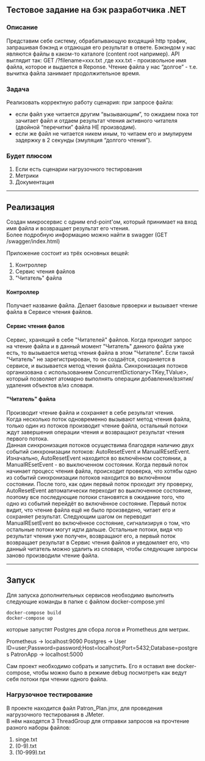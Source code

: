 ## Тестовое задание на бэк разработчика .NET
### Описание
Представим себе систему, обрабатывающую входящий http трафик, запрашивая бэкэнд и отдающая его результат в ответе. Бэкэндом у нас являются файлы в каком-то каталоге (content root например).
API выглядит так: GET /?filename=xxx.txt ,где xxx.txt - произвольное имя файла, которое и выдается в Reponse.
Чтение файла у нас “долгое” - т.е. вычитка файла занимает продолжительное время.

### Задача
Реализовать корректную работу сценария: 
при запросе файла: 
- если файл уже читается другим “вызывающим”, то ожидаем пока тот зачитает файл и отдаем результат чтения активного читателя (двойной “перечитки” файла НЕ производим).
- если же файл не читается никем иным, то читаем его и эмулируем задержку в 2 секунды (эмуляция “долгого чтения”).

### Будет плюсом
1. Если есть сценарии нагрузочного тестирования
2. Метрики
3. Документация

***
## Реализация

Создан микросервис с одним end-point'ом, который принимает на вход имя файла и возвращает результат его чтения.\
Более подробную информацию можно найти в swagger (GET /swagger/index.html)

Приложение состоит из трёх основных вещей:
1. Контроллер
2. Сервис чтения файлов
3. "Читатель" файла

#### Контроллер
Получает название файла. Делает базовые првоерки и вызывает чтение файла в Сервисе чтения файлов.

#### Сервис чтения фалов
Сервис, хранящий в себе "Читателей" файлов.
Когда приходит запрос на чтение файла и в данный момент "Читатель" данного файла уже есть, то вызывается метод чтения файла в этом "Читателе".
Если такой "Читатель" не зарегистрирован, то он создаётся, сохраняется в сервисе, и вызывается метод чтения файла.
Синхронизация потоков организована с использованием ConcurrentDictionary<TKey,TValue>, который позволяет атомарно выполнять операции добавления/взятия/удаления объектов в/из словаря.

#### "Читатель" файла
Производит чтение файла и сохраняет в себе результат чтения.\
Когда несколько поток одновременно вызывают метод чтения файла, только один из потоков производит чтение файла, остальный потоки ждут завершения операции чтения и возвращают результат чтения первого потока.\
Данная синхронизация потоков осуществима благодяря наличию двух событий синхронизации потоков: AutoResetEvent и ManualREsetEvent.
Изначально, AutoResetEvent находится во включённом состоянии, а ManualREsetEvent - во выключенном состоянии.
Когда первый поток начинает процесс чтения файла, происходит проверка, что хотябы одно из событий синхронизации потоков находится во включённом состоянии. После того, как один первый поток проходит эту проверку, AutoResetEvent автоматически переходит во выключенное состояние, поэтому все последующие потоки становятся в ожидание того, что одно из событий перейдёт во включённое состояние. Первый поток видит, что чтение файла ещё не было произведено, читает его и сохраняет результат. Следующим шагом он переводит ManualREsetEvent во включённое состояние, сигнализируя о том, что остальные потоки могут идти дальше. Остальные потоки, видя что результат чтения уже получен, возвращают его, а первый поток возвращает результат в Сервис чтения файлов и уведомляет его, что данный читатель можно удалить из словаря, чтобы следующие запросы заново производили чтение файла.

***
## Запуск

Для запуска дополнительных сервисов необходимо выполнить следующие команды в папке с файлом docker-compose.yml

	docker-compose build
	docker-compose up

которые запустят Postgres для сбора логов и Prometheus для метрик.

Prometheus -> localhost:9090
Postgres -> User ID=user;Password=password;Host=localhost;Port=5432;Database=postgres
PatronApp -> localhost:5000

Сам проект необходимо собрать и запустить. Его я оставил вне docker-compose, чтобы можно было в режиме debug посмотреть как ведут себя потоки при чтении одного файла.

### Нагрузочное тестирование

В проекте находится файл Patron_Plan.jmx, для проведения нагрузочного тестирования в JMeter. \
В нём находятся 3 ThreadGroup для отправки запросов на прочтение разного наборы файлов:
1. singe.txt
2. (0-9).txt
3. (10-999).txt